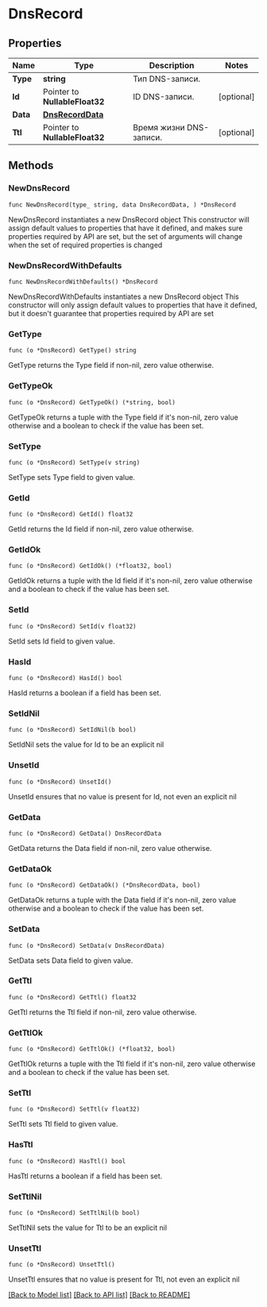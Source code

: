 # DnsRecord

## Properties

Name | Type | Description | Notes
------------ | ------------- | ------------- | -------------
**Type** | **string** | Тип DNS-записи. | 
**Id** | Pointer to **NullableFloat32** | ID DNS-записи. | [optional] 
**Data** | [**DnsRecordData**](DnsRecordData.md) |  | 
**Ttl** | Pointer to **NullableFloat32** | Время жизни DNS-записи. | [optional] 

## Methods

### NewDnsRecord

`func NewDnsRecord(type_ string, data DnsRecordData, ) *DnsRecord`

NewDnsRecord instantiates a new DnsRecord object
This constructor will assign default values to properties that have it defined,
and makes sure properties required by API are set, but the set of arguments
will change when the set of required properties is changed

### NewDnsRecordWithDefaults

`func NewDnsRecordWithDefaults() *DnsRecord`

NewDnsRecordWithDefaults instantiates a new DnsRecord object
This constructor will only assign default values to properties that have it defined,
but it doesn't guarantee that properties required by API are set

### GetType

`func (o *DnsRecord) GetType() string`

GetType returns the Type field if non-nil, zero value otherwise.

### GetTypeOk

`func (o *DnsRecord) GetTypeOk() (*string, bool)`

GetTypeOk returns a tuple with the Type field if it's non-nil, zero value otherwise
and a boolean to check if the value has been set.

### SetType

`func (o *DnsRecord) SetType(v string)`

SetType sets Type field to given value.


### GetId

`func (o *DnsRecord) GetId() float32`

GetId returns the Id field if non-nil, zero value otherwise.

### GetIdOk

`func (o *DnsRecord) GetIdOk() (*float32, bool)`

GetIdOk returns a tuple with the Id field if it's non-nil, zero value otherwise
and a boolean to check if the value has been set.

### SetId

`func (o *DnsRecord) SetId(v float32)`

SetId sets Id field to given value.

### HasId

`func (o *DnsRecord) HasId() bool`

HasId returns a boolean if a field has been set.

### SetIdNil

`func (o *DnsRecord) SetIdNil(b bool)`

 SetIdNil sets the value for Id to be an explicit nil

### UnsetId
`func (o *DnsRecord) UnsetId()`

UnsetId ensures that no value is present for Id, not even an explicit nil
### GetData

`func (o *DnsRecord) GetData() DnsRecordData`

GetData returns the Data field if non-nil, zero value otherwise.

### GetDataOk

`func (o *DnsRecord) GetDataOk() (*DnsRecordData, bool)`

GetDataOk returns a tuple with the Data field if it's non-nil, zero value otherwise
and a boolean to check if the value has been set.

### SetData

`func (o *DnsRecord) SetData(v DnsRecordData)`

SetData sets Data field to given value.


### GetTtl

`func (o *DnsRecord) GetTtl() float32`

GetTtl returns the Ttl field if non-nil, zero value otherwise.

### GetTtlOk

`func (o *DnsRecord) GetTtlOk() (*float32, bool)`

GetTtlOk returns a tuple with the Ttl field if it's non-nil, zero value otherwise
and a boolean to check if the value has been set.

### SetTtl

`func (o *DnsRecord) SetTtl(v float32)`

SetTtl sets Ttl field to given value.

### HasTtl

`func (o *DnsRecord) HasTtl() bool`

HasTtl returns a boolean if a field has been set.

### SetTtlNil

`func (o *DnsRecord) SetTtlNil(b bool)`

 SetTtlNil sets the value for Ttl to be an explicit nil

### UnsetTtl
`func (o *DnsRecord) UnsetTtl()`

UnsetTtl ensures that no value is present for Ttl, not even an explicit nil

[[Back to Model list]](../README.md#documentation-for-models) [[Back to API list]](../README.md#documentation-for-api-endpoints) [[Back to README]](../README.md)


